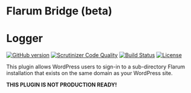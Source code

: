 # Flarum Bridge (beta)

# Logger

[![GitHub version](https://badge.fury.io/gh/geminilabs%2Fflarum-bridge.svg)](https://badge.fury.io/gh/geminilabs%2Fflarum-bridge)
[![Scrutinizer Code Quality](https://scrutinizer-ci.com/g/geminilabs/flarum-bridge/badges/quality-score.png?b=master)](https://scrutinizer-ci.com/g/geminilabs/flarum-bridge/?branch=master)
[![Build Status](https://scrutinizer-ci.com/g/geminilabs/flarum-bridge/badges/build.png?b=master)](https://scrutinizer-ci.com/g/geminilabs/flarum-bridge/build-status/master)
[![License](https://img.shields.io/badge/license-GPL3-blue.svg)](https://github.com/geminilabs/flarum-bridge/blob/master/LICENSE)

This plugin allows WordPress users to sign-in to a sub-directory Flarum installation that exists on the same domain as your WordPress site.

__THIS PLUGIN IS NOT PRODUCTION READY!__
